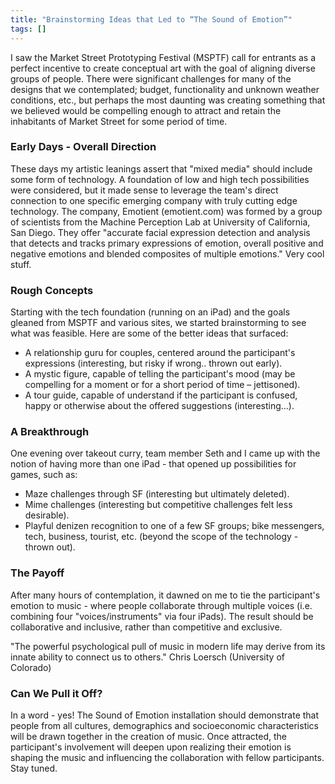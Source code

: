 ```yaml
---
title: "Brainstorming Ideas that Led to “The Sound of Emotion”"
tags: []
---
```

I saw the Market Street Prototyping Festival (MSPTF) call for entrants as a perfect incentive to create conceptual art with the goal of aligning diverse groups of people.  There were significant challenges for many of the designs that we contemplated; budget, functionality and unknown weather conditions, etc., but perhaps the most daunting was creating something that we believed would be compelling enough to attract and retain the inhabitants of Market Street for some period of time.
<p> </p>
<h3>Early Days - Overall Direction</h3>
These days my artistic leanings assert that "mixed media" should include some form of technology.  A foundation of low and high tech possibilities were considered, but it made sense to leverage the team's direct connection to one specific emerging company with truly cutting edge technology.  The company, Emotient (emotient.com) was formed by a group of scientists from the Machine Perception Lab at University of California, San Diego.  They offer "accurate facial expression detection and analysis that detects and tracks primary expressions of emotion, overall positive and negative emotions and blended composites of multiple emotions."  Very cool stuff.
<p> </p>
<h3>Rough Concepts</h3>
Starting with the tech foundation (running on an iPad) and the goals gleaned from MSPTF and various sites, we started brainstorming to see what was feasible.  Here are some of the better ideas that surfaced:
<ul>
<li>A relationship guru for couples, centered around the participant's expressions (interesting, but risky if wrong.. thrown out early).</li>
<li>A mystic figure, capable of telling the participant's mood (may be compelling for a moment or for a short period of time – jettisoned).</li>
<li>A tour guide, capable of understand if the participant is confused, happy or otherwise about the offered suggestions (interesting…).</li>
</ul>
<p>
<h3>A Breakthrough</h3>
One evening over takeout curry, team member Seth and I came up with the notion of having more than one iPad - that opened up possibilities for games, such as:
<ul>
<li>Maze challenges through SF (interesting but ultimately deleted).</li>
<li>Mime challenges (interesting but competitive challenges felt less desirable).</li>
<li>Playful denizen recognition to one of a few SF groups; bike messengers, tech, business, tourist, etc.  (beyond the scope of the technology - thrown out).</li>
</ul>   
<p>
<h3>The Payoff</h3>
After many hours of contemplation, it dawned on me to tie the participant's emotion to music - where people collaborate through multiple voices (i.e. combining four "voices/instruments" via four iPads).  The result should be collaborative and inclusive, rather than competitive and exclusive.
<p> </p> 
"The powerful psychological pull of music in modern life may derive from its innate ability to connect us to others."   Chris Loersch (University of Colorado)
<p> </p>
<h3>Can We Pull it Off?</h3>
In a word - yes!  The Sound of Emotion installation should demonstrate that people from all cultures, demographics and socioeconomic characteristics will be drawn together in the creation of music.  Once attracted, the participant's involvement will deepen upon realizing their emotion is shaping the music and influencing the collaboration with fellow participants. Stay tuned.
